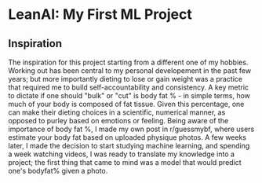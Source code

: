 # LeanAI: My First ML Project     

## Inspiration 
The inspiration for this project starting from a different one of my hobbies. Working out has been central to my personal developement in the past few years; but more importantly dieting to lose or gain weight was a practice that required me to build self-accountability and consistency. A key metric to dictate if one should "bulk" or "cut" is body fat % - in simple terms, how much of your body is composed of fat tissue. Given this percentage, one can make their dieting choices in a scientific, numerical manner, as opposed to purley based on emotions or feeling. Being aware of the importance of body fat %, I made my own post in r/guessmybf, where users estimate your body fat based on uploaded physique photos. A few weeks later, I made the decision to start studying machine learning, and spending a week watching videos, I was ready to translate my knowledge into a project; the first thing that came to mind was a model that would predict one's bodyfat% given a photo. 